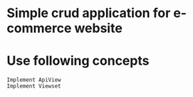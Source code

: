 # Simple crud application for e-commerce website

# Use following concepts
~~~
Implement ApiView
Implement Viewset
